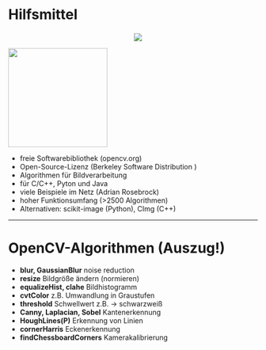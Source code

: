 # Hilfsmittel

<p align="center">    
  <img align="center" src="./images/opencv.png">
</p>

<img align="center" width="200" height="200" src="./images/opencv.png">

- freie Softwarebibliothek (opencv.org)
- Open-Source-Lizenz (Berkeley Software Distribution )
- Algorithmen für Bildverarbeitung
- für C/C++, Pyton und Java
- viele Beispiele im Netz (Adrian Rosebrock)
- hoher Funktionsumfang (>2500 Algorithmen)
- Alternativen: scikit-image (Python), CImg (C++)

---
# OpenCV-Algorithmen (Auszug!)

- **blur, GaussianBlur** noise reduction
- **resize** Bildgröße ändern (normieren)
- **equalizeHist, clahe** Bildhistogramm
- **cvtColor** z.B. Umwandlung in Graustufen
- **threshold** Schwellwert z.B. -> schwarzweiß
- **Canny, Laplacian, Sobel** Kantenerkennung
- **HoughLines(P)** Erkennung von Linien
- **cornerHarris** Eckenerkennung
- **findChessboardCorners** Kamerakalibrierung
